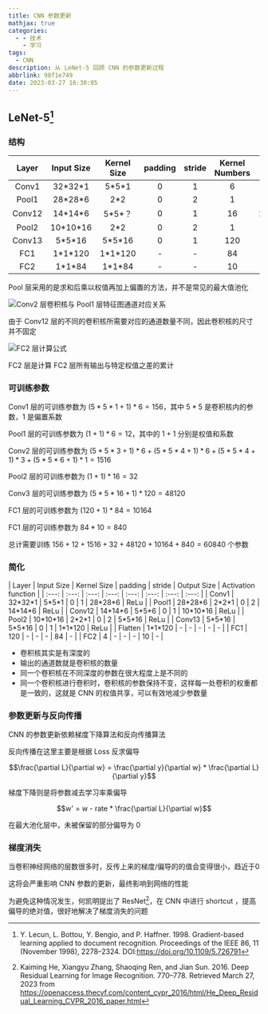 ```yaml
---
title: CNN 参数更新
mathjax: true
categories:
  - - 技术
    - 学习
tags:
  - CNN
description: 从 LeNet-5 回顾 CNN 的参数更新过程
abbrlink: 98f1e749
date: 2023-03-27 16:30:05
---
```


## LeNet-5[^1]

### 结构

| Layer | Input Size | Kernel Size | padding | stride | Kernel Numbers | Output Size | Activation function |
| :---: | :---: | :---: | :---: | :---: | :---: | :---: | :---: |
| Conv1 | 32\*32\*1 | 5\*5\*1 | 0 | 1 | 6 | 28\*28\*6 | Sigmoid |
| Pool1 | 28\*28\*6 | 2\*2 | 0 | 2 | 1 | 14\*14\*6 | Sigmoid |
| Conv12 | 14\*14\*6 | 5\*5\*？ | 0 | 1 | 16 | 10\*10\*16 | Sigmoid |
| Pool2 | 10\*10\*16 | 2\*2 | 0 | 2 | 1 | 5\*5\*16 | Sigmoid |
| Conv13 | 5\*5\*16 | 5\*5\*16 | 0 | 1 | 120 | 1\*1\*120 | Sigmoid |
| FC1 | 1\*1\*120 | 1\*1\*120 | - | - | 84 | 1\*1\*84 | - |
| FC2 | 1\*1\*84 | 1\*1\*84 | - | - | 10 | 1\*1\*10 | - |

Pool 层采用的是求和后乘以权值再加上偏置的方法，并不是常见的最大值池化

![Conv2 层卷积核与 Pool1 层特征图通道对应关系](https://s2.loli.net/2023/03/27/pBOy4FCrKn1EqQU.png)

由于 Conv12 层的不同的卷积核所需要对应的通道数量不同，因此卷积核的尺寸并不固定

![FC2 层计算公式](https://s2.loli.net/2023/03/27/OmltDcWLSFayk8q.png)

FC2 层是计算 FC2 层所有输出与特定权值之差的累计

### 可训练参数

Conv1 层的可训练参数为 $(5*5*1+1)*6 = 156$，其中 $5*5$ 是卷积核内的参数，$1$ 是偏置系数

Pool1 层的可训练参数为 $(1+1)*6 = 12$，其中的 $1+1$ 分别是权值和系数

Conv2 层的可训练参数为 $(5*5*3+1)*6 + (5*5*4+1)*6 + (5*5*4+1)*3 + (5*5*6+1)*1 = 1516$

Pool2 层的可训练参数为 $(1+1)*16 = 32$

Conv3 层的可训练参数为 $(5*5*16+1)*120 = 48120$

FC1 层的可训练参数为 $(120+1)*84 = 10164$

FC1 层的可训练参数为 $84*10 = 840$

总计需要训练 $156+12+1516+32+48120+10164+840 = 60840$ 个参数

### 简化

| Layer | Input Size | Kernel Size | padding | stride | Output Size | Activation function |
| :---: | :---: | :---: | :---: | :---: | :---: | :---: | :---: |
| Conv1 | 32\*32\*1 | 5\*5\*1 | 0 | 1 | 28\*28\*6 | ReLu |
| Pool1 | 28\*28\*6 | 2\*2\*1 | 0 | 2 | 14\*14\*6 | ReLu |
| Conv12 | 14\*14\*6 | 5\*5\*6 | 0 | 1 | 10\*10\*16 | ReLu |
| Pool2 | 10\*10\*16 | 2\*2\*1 | 0 | 2 | 5\*5\*16 | ReLu |
| Conv13 | 5\*5\*16 | 5\*5\*16 | 0 | 1 | 1\*1\*120 | ReLu |
| Flatten | 1\*1\*120 | - | - | - | - | - |
| FC1 | 120 | - | - | - | 84 | - |
| FC2 | 4 | - | - | - | 10 | - |

* 卷积核其实是有深度的
* 输出的通道数就是卷积核的数量
* 同一个卷积核在不同深度的参数在很大程度上是不同的
* 同一个卷积核进行卷积时，卷积核的参数保持不变，这样每一处卷积的权重都是一致的，这就是 CNN 的权值共享，可以有效地减少参数量

### 参数更新与反向传播

CNN 的参数更新依赖梯度下降算法和反向传播算法

反向传播在这里主要是根据 Loss 反求偏导

$$\frac{\partial L}{\partial w} = \frac{\partial y}{\partial w} * \frac{\partial L}{\partial y}$$

梯度下降则是将参数减去学习率乘偏导

$$w' = w - rate * \frac{\partial L}{\partial w}$$

在最大池化层中，未被保留的部分偏导为 0

### 梯度消失

当卷积神经网络的层数很多时，反传上来的梯度/偏导的的值会变得很小，趋近于0

这将会严重影响 CNN 参数的更新，最终影响到网络的性能

为避免这种情况发生，何凯明提出了 ResNet[^2]，在 CNN 中进行 shortcut ，提高偏导的绝对值，很好地解决了梯度消失的问题

[^1]: Y. Lecun, L. Bottou, Y. Bengio, and P. Haffner. 1998. Gradient-based learning applied to document recognition. Proceedings of the IEEE 86, 11 (November 1998), 2278–2324. DOI:<https://doi.org/10.1109/5.726791>

[^2]: Kaiming He, Xiangyu Zhang, Shaoqing Ren, and Jian Sun. 2016. Deep Residual Learning for Image Recognition. 770–778. Retrieved March 27, 2023 from <https://openaccess.thecvf.com/content_cvpr_2016/html/He_Deep_Residual_Learning_CVPR_2016_paper.html>

